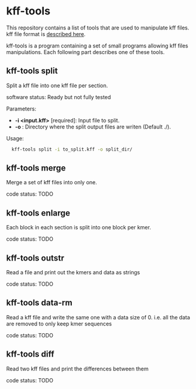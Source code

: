 # kff-tools

This repository contains a list of tools that are used to manipulate kff files.
kff file format is [described here](https://github.com/yoann-dufresne/kmer_file_format).

kff-tools is a program containing a set of small programs allowing kff files manipulations.
Each following part describes one of these tools.

## kff-tools split

Split a kff file into one kff file per section.

software status: Ready but not fully tested

Parameters:
* **-i <input.kff>** \[required\]: Input file to split.
* **-o <path>**: Directory where the split output files are writen (Default ./).

Usage:
```bash
  kff-tools split -i to_split.kff -o split_dir/
```

## kff-tools merge

Merge a set of kff files into only one.

code status: TODO

## kff-tools enlarge

Each block in each section is split into one block per kmer.

code status: TODO

## kff-tools outstr

Read a file and print out the kmers and data as strings

code status: TODO

## kff-tools data-rm

Read a kff file and write the same one with a data size of 0.
i.e. all the data are removed to only keep kmer sequences

code status: TODO

## kff-tools diff

Read two kff files and print the differences between them

code status: TODO
